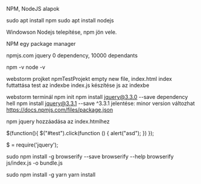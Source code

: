 NPM, NodeJS alapok

sudo apt install npm
sudo apt install nodejs

Windowson Nodejs telepítése, npm jön vele.

NPM egy package manager

npmjs.com
jquery
0 dependency, 10000 dependants

npm -v
node -v

webstorm projket
npmTestProjekt empty
new file, index.html
index futtattása
test az indexbe
index.js készítése
js az indexbe

webstorm terminál 
npm init
npm install jquery@3.3.0 --save
dependency hell
npm install jquery@3.3.1 --save
^3.3.1 jelentése: minor version változhat
https://docs.npmjs.com/files/package.json

npm jquery hozzáadása az index.htmlhez

$(function(){
    $("#test").click(function () {
        alert("asd");
    })
});

$ = require('jquery');

sudo npm install -g browserify --save
browserify --help
browserify js/index.js -o bundle.js

sudo npm install -g yarn
yarn install
